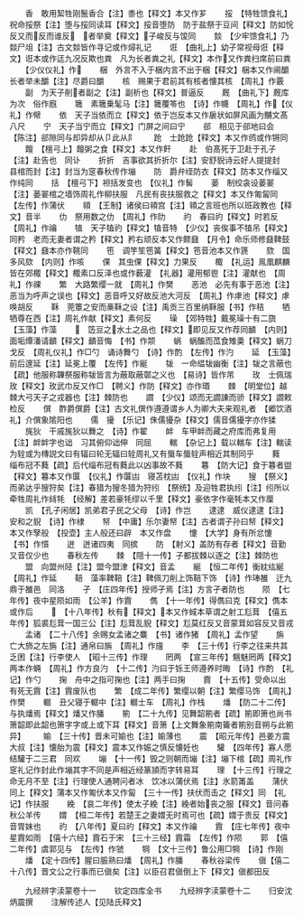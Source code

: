 <!-- { "loadSidebar": true } -->
　　香　敢用絜牲刚鬛香合【注】黍也【释文】本又作芗
　　挼　【特牲馈食礼】祝命挼祭【注】堕与挼同读耳【释文】挼音堕防　防于盐祭于豆间【释文】防如恱反又而反而谁反　者举奠【释文】子峻反与馂同
　　燅　【少牢馈食礼】乃燅尸俎【注】古文燅皆作寻记或作燖礼记
　　诳　【曲礼上】幼子常视母诳【释文】诳本或作迋九况反欺也粪　凡为长者粪之礼【释文】本作又作粪扫席前曰粪
　　【少仪仪礼】作
　　梱　外言不入于梱内言不出于梱【释文】梱本又作阃釂　长者举未釂【注】尽爵曰釂
　　核　赐果于君前其有核者懐其核　【周礼】作覈
　　副　为天子削者副之【注】副析也【释文】普逼反
　　厩　【曲礼下】厩库为次　俗作廐
　　簚　素簚乗髦马【注】簚覆笭也　【诗】作幭　【周礼】作【仪礼】作幦
　　依　天子当依而立【释文】依于岂反本又作扆状如屏风画为黼文髙八尺
　　宁　天子当宁而立【释文】门屏之间曰宁
　　郤　相见于郤地曰会　【陈注】郤隙同与却异却从卩此从阝
　　跄　士跄跄【释文】本又作鸧或作锵同
　　饘　【檀弓上】饘粥之食【释文】本又作飦
　　赴　伯髙死于卫赴于孔子【注】赴告也　同讣
　　折折　吉事欲其折折尔【注】安舒貎诗云好人提提封　县棺而封【注】封当为窆春秋传作塴
　　防　爵弁绖防衣【释文】防本又作缁又作纯同
　　括　【檀弓下】袒括发变也　【仪礼】作髺
　　蒌　制绞衾设蒌翣【注】蒌翣棺之墙饰周礼作柳扶服　凡民有丧扶服救之【释文】本又作匍匐同　【左传】作蒲伏
　　頖　【王制】诸侯曰頖宫【注】頖之言班也所以班政教也【释文】音半
　　仂　祭用数之仂　【周礼】作阞
　　礿　春曰礿【释文】时若反　【周礼】作禴
　　犆　天子犆礿【释文】犆音特　【少仪】丧俟事不犆吊【释文】同矜　老而无妻者谓之矜【释文】矜右顽反本又作鳏鼗　【月令】命乐师修鼗鞞鼓【释文】鼗本亦作鞉同
　　竾　调竽笙竾簧【释文】竾音池本又作篪
　　欬　国多风欬　【内则】作咳
　　倮　其虫倮【释文】力果反
　　棷　【礼运】鳯凰麒麟皆在郊棷【释文】棷素口反泽也或作薮灌　【礼器】灌用郁鬯【注】灌献也　【周礼】作祼
　　繁　大路繁缨一就　【周礼】作樊
　　恶池　必先有事于恶池【注】恶当为呼声之误也【释文】恶音呼又好故反池大河反　【周礼】作虖池【释文】虖唤胡反
　　鞂　莞簟之安而槀鞂之设【注】禹贡三百里纳鞂服【书】作秸
　　牺　牺尊在西【注】周礼作献【释文】素何反
　　璪　【郊特牲】戴冕璪十有二旒　【玉藻】作藻
　　　笾豆之水土之品也【释文】即见反又作荐同靧　【内则】面垢燂潘请靧【释文】靧音悔　【书】作颒
　　蜗　蜗醢而苽食雉羮【释文】蜗刀戈反　【周礼仪礼】作□勺　诵诗舞勺　【诗】作酌　【左传】作汋
　　延　【玉藻】前后邃延【注】延冕上覆　【左传】作綖
　　韨　一命緼韨幽衡【注】韨之言蔽也【疏】他服称韠祭服称韨皆言为蔽取蔽鄣之义也　【易诗】皆作芾
　　玫　士佩瑞玫【释文】玫武巾反又作□　【聘义】作防【释文】亦作瑉
　　棘　【明堂位】越棘大弓天子之戎器也【注】棘防也
　　讇　【少仪】颂而无讇諌而骄【释文】讇敕检反
　　僎　酢爵僎爵【注】古文礼僎作遵遵谓乡人为卿大夫来观礼者　【郷饮酒礼】介僎象隂阳也
　　儒　獶　【乐记】侏儒獶杂【释文】儒音儒獶字亦作猱
　　旄狄　干戚旄狄以舞之　【诗】作翟
　　衅　车甲衅而藏之府库而弗复用【注】衅衅字也诎　习其俯仰诎伸　同屈
　　輲　【杂记上】载以輲车【注】輲读为辁或为槫説文曰有辐曰轮无辐曰辁周礼又有蜃车蜃辁声相近其制同乎
　　蕤　缁布冠不蕤【疏】后代缁布冠有蕤此以凶事故不蕤
　　篹　【防大记】食于篹者盥【释文】篹本又作匴　【仪礼】作匴凷　寝苫枕凷　【仪礼】作块
　　獀　【祭义】而弟达乎獀狩矣【注】春猎为獀冬猎为狩纼　【祭统】及迎牲君执纼【注】纼所以牵牲周礼作絼牦　【经解】差若豪牦缪以千里【释文】豪依字作毫牦本又作厘
　　凯　【孔子闲居】凯弟君子民之父母　【诗】作岂
　　逮逮　威仪逮逮【注】安和之貎　【诗】作棣
　　帑　【中庸】乐尔妻帑【注】古者谓子孙曰帑【释文】本又作孥般　【投壶】主人般还曰辟　本又作盘
　　懥　【大学】身有所忿懥　【书】作懫
　　迸　迸诸四夷　同摈
　　防　【射义】盖防有存者【释文】音勤又音仅少也
　　春秋左传
　　棘　【隠十一传】子都拔棘以逐之【注】棘防也
　　盟　向盟州陉【注】盟今盟津【释文】音孟
　　綖　【恒二年传】衡紞纮綖　【周礼】作延
　　鞛　藻率鞞鞛【注】鞞佩刀削上饰鞛下饰　【诗】作琫雒　迁九鼎于雒邑　同洛
　　孑　【庄四年传】授师孑焉【注】方言孑者防也
　　陨　【七年传】夜中星陨如雨　【公羊】作霣
　　儁　【十一年传】得儁曰克【释文】儁本或作后
　　　【十八年传】秋有【释文】本又作蜮本草谓之射工尨茸　【僖五年传】狐裘尨茸一国三公【注】尨茸乱貎【释文】尨莫红反又音蒙茸如容反又音戎
　　孟诸　【二十八传】余赐女孟诸之麋　【书】诸作猪　【周礼】孟作望
　　旃　亡大斾之左旃【注】通帛曰旃　【周礼】作旜
　　李　【三十传】行李之往来共其乏困【注】行李使人　【昭十三传】作理
　　罔两　【宣三年传】魑魅罔两【释文】两本作蜽　【周礼】作方良汋　【十二传】汋曰于铄王师遵养时晦　【诗】作酌　【礼记】作勺
　　掬　舟中之指可掬也【注】两手曰掬
　　霣　【十五传】受命以出有死无霣【注】霣废队也
　　繁　【成二年传】繁缨以朝【注】繁缨马饰　【周礼】作樊
　　轏　丑父寝于轏中【注】轏士车　【周礼】作栈
　　燔　【防二十二传】与执燔焉【释文】燔又作膰
　　箾　【二十九传】见舞韶箾者【疏】箾即箫也尚书箫韶即此韶也箫字字或上或下耳【释文】音箫【上文舞象箾南籥者箾别音朔与此箾异】
　　媮　【三十传】晋未可媮也【注】媮薄也
　　震　【昭元年传】邑姜方震大叔【注】懐胎为震【释文】震本又作娠之慎反懐妊也
　　驩　【四年传】寡人愿结驩于二三君　同欢
　　塴　【十一传】毁之则朝而塴【注】塴下棺【疏】周礼作窆礼记作封此作塴其字不同是声相近经篆頴而字转易耳
　　理　【十三传】行理之命无月不至【注】行理使人通聘问者冰　饮冰以蒲伏焉【注】氷箭筩盖
　　蒲伏　同上【释文】蒲本又作匍伏本又作匐　【三十一传】扶伏而击之【释文】同　【礼记】作扶服
　　絻　【哀二年传】使太子絻【注】絻者始丧之服【释文】音问春秋公羊传
　　媦　【桓二年传】若楚王之妻媦无时焉可也【疏】媦于贵反【释文】音胃妹也
　　礿　【八年传】夏曰礿【释文】本又作禴
　　霣　【庄七年传】夜中星霣如雨　【僖十六经】霣石于宋　【三十三经】霣霜　【左传】作陨
　　郭　【僖二年传】虞郭见与　【左传】作虢
　　犅　【文十三传】鲁公用□犅　【诗】作刚
　　燔　【定十四传】腥曰脤熟曰燔　【周礼】作膰
　　春秋谷梁传
　　傎【僖二十八传】晋文公之行事而已傎矣【注】以臣召君傎倒上下【释文】傎都田反

　　九经辨字渎蒙卷十一
　　钦定四库全书
　　九经辨字渎蒙卷十二
　　归安沈炳震撰
　　注解传述人【见陆氏释文】
